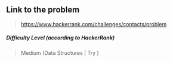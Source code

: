  ## Link to the problem
 
 > https://www.hackerrank.com/challenges/contacts/problem
 
 ##### Difficulty Level (according to HackerRank)
 
 > Medium (Data Structures | Try )

